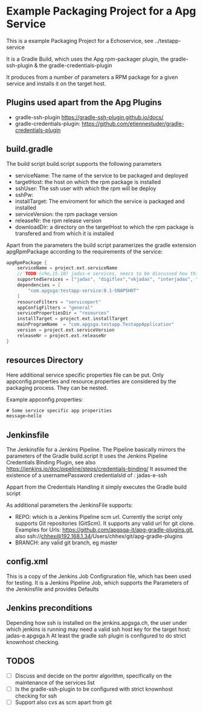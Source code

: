 # Example Packaging Project for a Apg Service 

This is a example Packaging Project for a Echoservice, see ../testapp-service

It is a Gradle Build, which uses the Apg rpm-packager plugin, the gradle-ssh-plugin & the gradle-credentials-plugin

It produces from a number of parameters a RPM package for a given service and installs it on the target host.

## Plugins used apart from the Apg Plugins

* gradle-ssh-plugin https://gradle-ssh-plugin.github.io/docs/
* gradle-credentials-plugin: https://github.com/etiennestuder/gradle-credentials-plugin

## build.gradle

The build script build.script supports the following parameters

* serviceName: The name of the service to be packaged and deployed 
* targetHost: the host on which the rpm package is installed
* sshUser: The ssh user with which the rpm will be deploy 
* sshPw:
* installTarget: The enviroment for which the service is packaged and installed
* serviceVersion: the rpm package version 
* releaseNr: the rpm release version 
* downloadDir: a directory on the targetHost to which the rpm package is transfered and from which it is installed

Apart from the parameters the build script paramerizes the gradle extension apgRpmPackage according to the requirements of the service: 

```gradle
apgRpmPackage {
	serviceName = project.ext.serviceName
	// TODO (che,15.10) jadas-e services, neecs to be discussed how this list is maintained
	supportedServices = ["jadas", "digiflex","vkjadas", "interjadas", "interweb", project.ext.serviceName]
	dependencies = [
		"com.apgsga:testapp-service:0.1-SNAPSHOT"
	]
	resourceFilters = "serviceport"
	appConfigFilters = "general"
  	servicePropertiesDir = "resources"
	installTarget = project.ext.installTarget
	mainProgramName  = "com.apgsga.testapp.TestappApplication"
	version = project.ext.serviceVersion 
	releaseNr = project.ext.releaseNr
}
```

## resources Directory 

Here additional service specific properties file can be put. Only appconfig.properties and resource.properties are considered by the packaging process. They can be nested. 

Example appconfig.properties: 

```java 
# Some service specific app properities
message=hello
```


## Jenkinsfile

The Jenkinsfile for a Jenkins Pipeline. The Pipeline basically mirrors the parameters of the Gradle build.script
It uses the Jenkins Pipeline Credentials Binding Plugin, see also https://jenkins.io/doc/pipeline/steps/credentials-binding/
It assumed the existence of a usernamePassword credentialsId of : jadas-e-ssh

Appart from the Credentials Handling it simply executes the Gradle build script 

As additional parameters the JenkinsFile supports:

* REPO: which is a Jenkins Pipeline scm url. Currently the script only supports Git repositories (GitScm). It supports any valid url for git clone. Examples for Urls: https://github.com/apgsga-it/apg-gradle-plugins.git, also ssh://chhex@192.168.1.34/Users/chhex/git/apg-gradle-plugins 
* BRANCH: any valid git branch, eg master

## config.xml 

This is a copy of the Jenkins Job Configruration file, which has been used for testing.
It is a Jenkins Pipeline Job, which supports the Parameters of the Jenkinsfile and provides Defaults

## Jenkins preconditions

Depending how ssh is installed on the jenkins.apgsga.ch, the user under which jenkins is running may need a valid ssh host key for the target host: jadas-e.apgsga.h
At least the gradle ssh plugin is configured to do strict knownhost checking. 

## TODOS

- [ ] Discuss and decide on the portnr algorithm, specifically on the maintenance of the services list
- [ ] Is the gradle-ssh-plugin to be configured with strict knownhost checking for ssh
- [ ] Support also cvs as scm apart from git